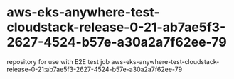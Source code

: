 # aws-eks-anywhere-test-cloudstack-release-0-21-ab7ae5f3-2627-4524-b57e-a30a2a7f62ee-79
repository for use with E2E test job aws-eks-anywhere-test-cloudstack-release-0-21:ab7ae5f3-2627-4524-b57e-a30a2a7f62ee-79

